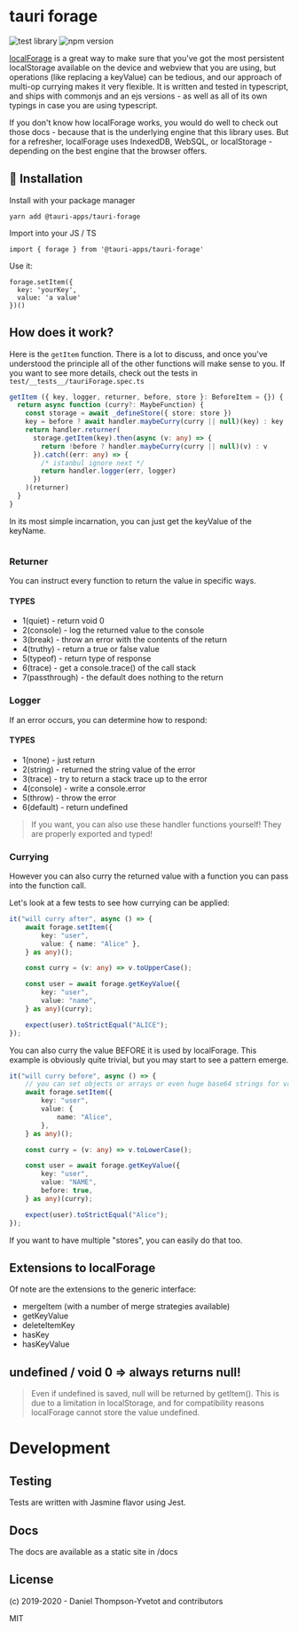 # tauri forage

![test library](https://github.com/tauri-apps/tauri-forage/workflows/test%20library/badge.svg?branch=dev)
![npm version](https://img.shields.io/npm/v/@tauri-apps/tauri-forage.svg)

[localForage](https://localforage.github.io/localForage/) is a great way to make
sure that you've got the most persistent localStorage available on the device
and webview that you are using, but operations (like replacing a keyValue) can
be tedious, and our approach of multi-op currying makes it very flexible. It is
written and tested in typescript, and ships with commonjs and an ejs versions -
as well as all of its own typings in case you are using typescript.

If you don't know how localForage works, you would do well to check out those
docs - because that is the underlying engine that this library uses. But for a
refresher, localForage uses IndexedDB, WebSQL, or localStorage - depending on
the best engine that the browser offers.

## 🚀 Installation

Install with your package manager

```
yarn add @tauri-apps/tauri-forage
```

Import into your JS / TS

```
import { forage } from '@tauri-apps/tauri-forage'
```

Use it:

```
forage.setItem({
  key: 'yourKey',
  value: 'a value'
})()
```

## How does it work?

Here is the `getItem` function. There is a lot to discuss, and once you've
understood the principle all of the other functions will make sense to you. If
you want to see more details, check out the tests in
`test/__tests__/tauriForage.spec.ts`

```ts
getItem ({ key, logger, returner, before, store }: BeforeItem = {}) {
  return async function (curry?: MaybeFunction) {
    const storage = await _defineStore({ store: store })
    key = before ? await handler.maybeCurry(curry || null)(key) : key
    return handler.returner(
      storage.getItem(key).then(async (v: any) => {
        return !before ? handler.maybeCurry(curry || null)(v) : v
      }).catch((err: any) => {
        /* istanbul ignore next */
        return handler.logger(err, logger)
      })
    )(returner)
  }
}
```

In its most simple incarnation, you can just get the keyValue of the keyName.

```

```

### Returner

You can instruct every function to return the value in specific ways.

#### TYPES

-   1(quiet) - return void 0
-   2(console) - log the returned value to the console
-   3(break) - throw an error with the contents of the return
-   4(truthy) - return a true or false value
-   5(typeof) - return type of response
-   6(trace) - get a console.trace() of the call stack
-   7(passthrough) - the default does nothing to the return

### Logger

If an error occurs, you can determine how to respond:

#### TYPES

-   1(none) - just return
-   2(string) - returned the string value of the error
-   3(trace) - try to return a stack trace up to the error
-   4(console) - write a console.error
-   5(throw) - throw the error
-   6(default) - return undefined

> If you want, you can also use these handler functions yourself! They are
> properly exported and typed!

### Currying

However you can also curry the returned value with a function you can pass into
the function call.

Let's look at a few tests to see how currying can be applied:

```ts
it("will curry after", async () => {
	await forage.setItem({
		key: "user",
		value: { name: "Alice" },
	} as any)();

	const curry = (v: any) => v.toUpperCase();

	const user = await forage.getKeyValue({
		key: "user",
		value: "name",
	} as any)(curry);

	expect(user).toStrictEqual("ALICE");
});
```

You can also curry the value BEFORE it is used by localForage. This example is
obviously quite trivial, but you may start to see a pattern emerge.

```ts
it("will curry before", async () => {
	// you can set objects or arrays or even huge base64 strings for values
	await forage.setItem({
		key: "user",
		value: {
			name: "Alice",
		},
	} as any)();

	const curry = (v: any) => v.toLowerCase();

	const user = await forage.getKeyValue({
		key: "user",
		value: "NAME",
		before: true,
	} as any)(curry);

	expect(user).toStrictEqual("Alice");
});
```

If you want to have multiple "stores", you can easily do that too.

## Extensions to localForage

Of note are the extensions to the generic interface:

-   mergeItem (with a number of merge strategies available)
-   getKeyValue
-   deleteItemKey
-   hasKey
-   hasKeyValue

## undefined / void 0 => always returns null!

> Even if undefined is saved, null will be returned by getItem(). This is due to
> a limitation in localStorage, and for compatibility reasons localForage cannot
> store the value undefined.

# Development

## Testing

Tests are written with Jasmine flavor using Jest.

## Docs

The docs are available as a static site in /docs

## License

(c) 2019-2020 - Daniel Thompson-Yvetot and contributors

MIT
